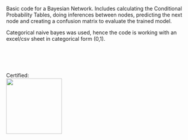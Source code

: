 Basic code for a Bayesian Network. Includes calculating the Conditional Probability Tables, doing inferences between nodes, predicting the next node and creating a confusion matrix to evaluate the trained model.

Categorical naive bayes was used, hence the code is working with an excel/csv sheet in categorical form (0,1).

<br><br><br><br>
Certified:
<br>
 <img src="https://github.com/dabusted/certificate/blob/main/unnamed.jpg" width="150" height="150">
